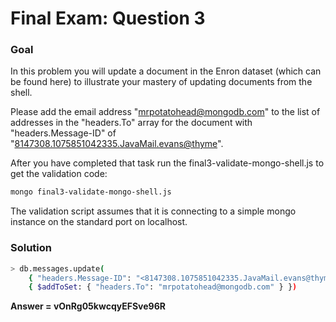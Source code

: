 # Final Exam: Question 3

### Goal

In this problem you will update a document in the Enron dataset (which can be found here) to illustrate your mastery of updating documents from the shell.

Please add the email address "mrpotatohead@mongodb.com" to the list of addresses in the "headers.To" array for the document with "headers.Message-ID" of "<8147308.1075851042335.JavaMail.evans@thyme>".

After you have completed that task run the final3-validate-mongo-shell.js to get the validation code:
```sh
mongo final3-validate-mongo-shell.js
```
The validation script assumes that it is connecting to a simple mongo instance on the standard port on localhost.

### Solution

```sh
> db.messages.update(
	{ "headers.Message-ID": "<8147308.1075851042335.JavaMail.evans@thyme>" },
	{ $addToSet: { "headers.To": "mrpotatohead@mongodb.com" } })
```
**Answer = vOnRg05kwcqyEFSve96R**
